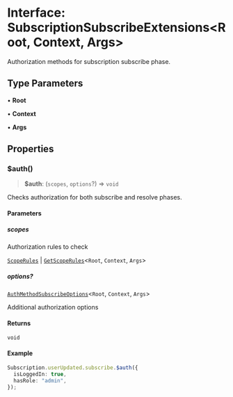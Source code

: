 # Interface: SubscriptionSubscribeExtensions\<Root, Context, Args\>

Authorization methods for subscription subscribe phase.

## Type Parameters

• **Root**

• **Context**

• **Args**

## Properties

### $auth()

> **$auth**: (`scopes`, `options`?) => `void`

Checks authorization for both subscribe and resolve phases.

#### Parameters

##### scopes

Authorization rules to check

[`ScopeRules`](../../../type-aliases/ScopeRules.md) | [`GetScopeRules`](../../../type-aliases/GetScopeRules.md)\<`Root`, `Context`, `Args`\>

##### options?

[`AuthMethodSubscribeOptions`](../../../interfaces/AuthMethodSubscribeOptions.md)\<`Root`, `Context`, `Args`\>

Additional authorization options

#### Returns

`void`

#### Example

```typescript
Subscription.userUpdated.subscribe.$auth({
  isLoggedIn: true,
  hasRole: "admin",
});
```
